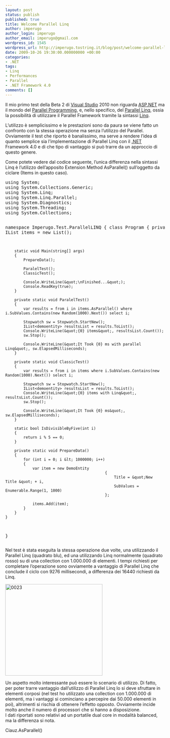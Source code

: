 ```yaml
---
layout: post
status: publish
published: true
title: Welcome Parallel Linq
author: imperugo
author_login: imperugo
author_email: imperugo@gmail.com
wordpress_id: 1545
wordpress_url: http://imperugo.tostring.it/blog/post/welcome-parallel-linq/
date: 2009-10-26 19:30:00.000000000 +00:00
categories:
- .NET
tags:
- Linq
- Performances
- Parallel
- .NET Framework 4.0
comments: []
---
```

<p>
	Il mio primo test della Beta 2 di <a href="http://imperugo.tostring.it/blog/search?q=Visual+Studio&amp;searchButton=Go" target="_blank" title="Search Visual Studio">Visual Studio</a> 2010 non riguarda <a href="http://imperugo.tostring.it/categories/archive/ASP.NET" target="_blank" title="ASP.NET">ASP.NET</a> ma il mondo del <a href="http://en.wikipedia.org/wiki/Parallel_computing" rel="nofollow" target="_blank" title="Parallel Programming">Parallel Programming</a>, e, nello specifico, del <a href="http://msdn.microsoft.com/en-us/magazine/cc163329.aspx" rel="nofollow" target="_blank" title="Parallel Linq">Parallel Linq</a>, ossia la possibilit&agrave; di utilizzare il Parallel Framework tramite la sintassi <a href="http://imperugo.tostring.it/tags/archive/linq" target="_blank" title="Linq">Linq</a>.</p>
<p>
	L&rsquo;utilizzo &egrave; semplicissimo e le prestazioni sono da paura se viene fatto un confronto con la stessa operazione ma senza l&rsquo;utilizzo del Parallel. Ovviamente il test che riporto &egrave; banalissimo, ma serve a rendere l&rsquo;idea di quanto semplice sia l&rsquo;implementazione di Parallel Linq con il <a href="http://imperugo.tostring.it/categories/archive/.NET" target="_blank" title=".NET Framework">.NET</a> Framework 4.0 e di che tipo di vantaggio si pu&ograve; trarre da un approccio di questo genere.</p>
<p>
	Come potete vedere dal codice seguente, l&rsquo;unica differenza nella sintassi Linq &egrave; l&rsquo;utilizzo dell&rsquo;apposito Extension Method AsParallel() sull&rsquo;oggetto da ciclare (Items in questo caso).</p>
<pre class="brush: csharp; ruler: true;">using System;
using System.Collections.Generic;
using System.Linq;
using System.Linq.Parallel;
using System.Diagnostics;
using System.Threading;
using System.Collections;

namespace Imperugo.Test.ParallelLINQ
{
    class Program
    {
        private static IList<demoentity> items = new List<demoentity>();

        static void Main(string[] args)
        {
            PrepareData();

            ParalelTest();
            ClassicTest();

            Console.WriteLine(&quot;\nFinished...&quot;);
            Console.ReadKey(true);
        }

        private static void ParalelTest()
        {
            var results = from i in items.AsParallel() where i.SubValues.Contains(new Random(1000).Next()) select i;

            Stopwatch sw = Stopwatch.StartNew();
            IList<demoentity> resultsList = results.ToList();
            Console.WriteLine(&quot;{0} items&quot;, resultsList.Count());
            sw.Stop();

            Console.WriteLine(&quot;It Took {0} ms with parallel Linq&quot;, sw.ElapsedMilliseconds);
        }

        private static void ClassicTest()
        {
            var results = from i in items where i.SubValues.Contains(new Random(1000).Next()) select i;

            Stopwatch sw = Stopwatch.StartNew();
            IList<demoentity> resultsList = results.ToList();
            Console.WriteLine(&quot;{0} items with Linq&quot;, resultsList.Count());
            sw.Stop();

            Console.WriteLine(&quot;It Took {0} ms&quot;, sw.ElapsedMilliseconds);
        }

        static bool IsDivisibleByFive(int i)
        {
            return i % 5 == 0;
        }

        private static void PrepareData()
        {
            for (int i = 0; i &lt; 1000000; i++)
            {
                var item = new DemoEntity
                                                {
                                                    Title = &quot;New Title &quot; + i,
                                                    SubValues = Enumerable.Range(1, 1000)
                                                };

                items.Add(item);
            }
        }
    }
}</demoentity></demoentity></demoentity></demoentity></pre>
<p>
	Nel test &egrave; stata eseguita la stessa operazione due volte, una utilizzando il Parallel Linq (quadrato blu), ed una utilizzando Linq normalmente (quadrato rosso) su di una collection con 1.000.000 di elementi. I tempi richiesti per completare l&rsquo;operazione sono ovviamente a vantaggio di Parallel Linq che conclude il ciclo con 9276 millisecondi, a differenza dei 16440 richiesti da Linq.</p>
<p>
	<a href="http://imperugo.tostring.it/Content/Uploaded/image/0023_2.jpg" rel="shadowbox"><img alt="0023" border="0" height="289" src="http://imperugo.tostring.it/Content/Uploaded/image/0023_thumb.jpg" style="border-bottom: 0px; border-left: 0px; display: inline; border-top: 0px; border-right: 0px" title="0023" width="307" /></a></p>
<p>
	Un aspetto molto interessante pu&ograve; essere lo scenario di utilizzo. Di fatto, per poter trarre vantaggio dall&rsquo;utilizzo di Parallel Linq lo si deve sfruttare in elementi corposi (nel test ho utilizzato una collection con 1.000.000 di elementi, ma i vantaggi si cominciano a percepire dai 50.000 elementi in poi), altrimenti si rischia di ottenere l&rsquo;effetto opposto. Ovviamente incide molto anche il numero di processori che si hanno a disposizione. <br />
	I dati riportati sono relativi ad un portatile dual core in modalit&agrave; balanced, ma la differenza si nota.</p>
<p>
	Ciauz.AsParallel()</p>
